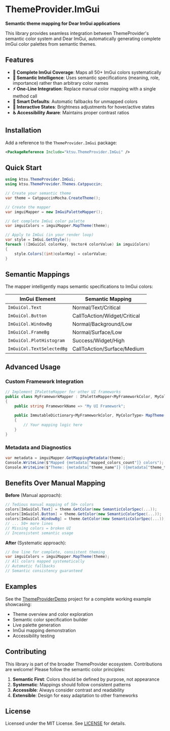 # ThemeProvider.ImGui

**Semantic theme mapping for Dear ImGui applications**

This library provides seamless integration between ThemeProvider's semantic color system and Dear ImGui, automatically generating complete ImGui color palettes from semantic themes.

## Features

- **🎨 Complete ImGui Coverage**: Maps all 50+ ImGui colors systematically
- **🧠 Semantic Intelligence**: Uses semantic specifications (meaning, role, importance) rather than arbitrary color names
- **⚡ One-Line Integration**: Replace manual color mapping with a single method call
- **🎯 Smart Defaults**: Automatic fallbacks for unmapped colors
- **🔧 Interactive States**: Brightness adjustments for hover/active states
- **♿ Accessibility Aware**: Maintains proper contrast ratios

## Installation

Add a reference to the `ThemeProvider.ImGui` package:

```xml
<PackageReference Include="ktsu.ThemeProvider.ImGui" />
```

## Quick Start

```csharp
using ktsu.ThemeProvider.ImGui;
using ktsu.ThemeProvider.Themes.Catppuccin;

// Create your semantic theme
var theme = CatppuccinMocha.CreateTheme();

// Create the mapper
var imguiMapper = new ImGuiPaletteMapper();

// Get complete ImGui color palette
var imguiColors = imguiMapper.MapTheme(theme);

// Apply to ImGui (in your render loop)
var style = ImGui.GetStyle();
foreach ((ImGuiCol colorKey, Vector4 colorValue) in imguiColors)
{
    style.Colors[(int)colorKey] = colorValue;
}
```

## Semantic Mappings

The mapper intelligently maps semantic specifications to ImGui colors:

| ImGui Element | Semantic Mapping |
|---------------|------------------|
| `ImGuiCol.Text` | Normal/Text/Critical |
| `ImGuiCol.Button` | CallToAction/Widget/Critical |
| `ImGuiCol.WindowBg` | Normal/Background/Low |
| `ImGuiCol.FrameBg` | Normal/Surface/Low |
| `ImGuiCol.PlotHistogram` | Success/Widget/High |
| `ImGuiCol.TextSelectedBg` | CallToAction/Surface/Medium |

## Advanced Usage

### Custom Framework Integration

```csharp
// Implement IPaletteMapper for other UI frameworks
public class MyFrameworkMapper : IPaletteMapper<MyFrameworkColor, MyColorType>
{
    public string FrameworkName => "My UI Framework";
    
    public ImmutableDictionary<MyFrameworkColor, MyColorType> MapTheme(ThemeDefinition theme)
    {
        // Your mapping logic here
    }
}
```

### Metadata and Diagnostics

```csharp
var metadata = imguiMapper.GetMappingMetadata(theme);
Console.WriteLine($"Mapped {metadata["mapped_colors_count"]} colors");
Console.WriteLine($"Theme: {metadata["theme_name"]} ({metadata["theme_type"]})");
```

## Benefits Over Manual Mapping

**Before** (Manual approach):
```csharp
// Tedious manual mapping of 50+ colors
colors[ImGuiCol.Text] = theme.GetColor(new SemanticColorSpec(...));
colors[ImGuiCol.Button] = theme.GetColor(new SemanticColorSpec(...));
colors[ImGuiCol.WindowBg] = theme.GetColor(new SemanticColorSpec(...));
// ... 50+ more lines
// Missing colors = broken UI
// Inconsistent semantic usage
```

**After** (Systematic approach):
```csharp
// One line for complete, consistent theming
var imguiColors = imguiMapper.MapTheme(theme);
// All colors mapped systematically
// Automatic fallbacks
// Semantic consistency guaranteed
```

## Examples

See the [ThemeProviderDemo](../ThemeProviderDemo/) project for a complete working example showcasing:

- Theme overview and color exploration
- Semantic color specification builder
- Live palette generation
- ImGui mapping demonstration
- Accessibility testing

## Contributing

This library is part of the broader ThemeProvider ecosystem. Contributions are welcome! Please follow the semantic color principles:

1. **Semantic First**: Colors should be defined by purpose, not appearance
2. **Systematic**: Mappings should follow consistent patterns
3. **Accessible**: Always consider contrast and readability
4. **Extensible**: Design for easy adaptation to other frameworks

## License

Licensed under the MIT License. See [LICENSE](../LICENSE.md) for details. 
